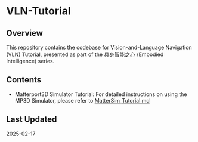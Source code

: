 # VLN-Tutorial

## Overview
This repository contains the codebase for Vision-and-Language Navigation (VLN) Tutorial, presented as part of the 具身智能之心 (Embodied Intelligence) series.

## Contents
- Matterport3D Simulator Tutorial: For detailed instructions on using the MP3D Simulator, please refer to [MatterSim_Tutorial.md](tutorial/MatterSim_Tutorial.md)
## Last Updated
2025-02-17
